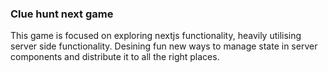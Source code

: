 ### Clue hunt next game

This game is focused on exploring nextjs functionality, heavily utilising server side functionality. Desining fun new ways to manage state in server components and distribute it to all the right places.
